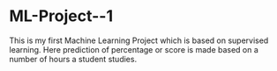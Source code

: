 # ML-Project--1
This is my first Machine Learning Project which is based on supervised learning. Here prediction of percentage or score is made based on a number of hours a student studies.
